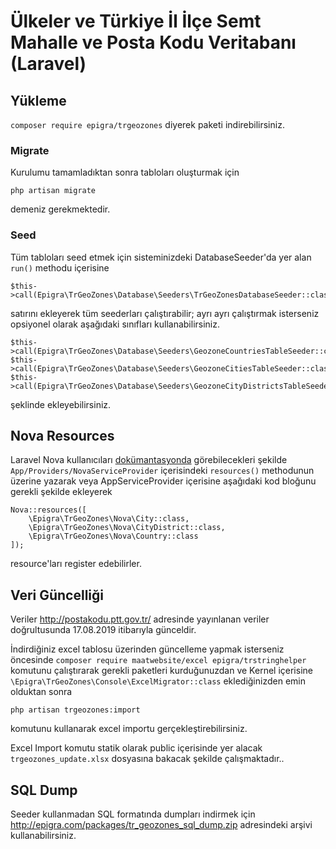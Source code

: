# Ülkeler ve Türkiye İl İlçe Semt Mahalle ve Posta Kodu Veritabanı (Laravel) 

## Yükleme

`composer require epigra/trgeozones` diyerek paketi indirebilirsiniz.

### Migrate

Kurulumu tamamladıktan sonra tabloları oluşturmak için

```
php artisan migrate
```

demeniz gerekmektedir.

### Seed
Tüm tabloları seed etmek için sisteminizdeki DatabaseSeeder'da yer alan `run()` methodu içerisine

```
$this->call(Epigra\TrGeoZones\Database\Seeders\TrGeoZonesDatabaseSeeder::class);
```

satırını ekleyerek tüm seederları çalıştırabilir; ayrı ayrı çalıştırmak isterseniz opsiyonel olarak aşağıdaki sınıfları kullanabilirsiniz.

```
$this->call(Epigra\TrGeoZones\Database\Seeders\GeozoneCountriesTableSeeder::class);
$this->call(Epigra\TrGeoZones\Database\Seeders\GeozoneCitiesTableSeeder::class);
$this->call(Epigra\TrGeoZones\Database\Seeders\GeozoneCityDistrictsTableSeeder::class);
```

şeklinde ekleyebilirsiniz.

## Nova Resources
Laravel Nova kullanıcıları [dokümantasyonda](https://nova.laravel.com/docs/2.0/resources/#registering-resources) görebilecekleri şekilde 
`App/Providers/NovaServiceProvider` içerisindeki `resources()` methodunun üzerine yazarak veya AppServiceProvider içerisine aşağıdaki kod bloğunu gerekli şekilde ekleyerek

```
Nova::resources([
	\Epigra\TrGeoZones\Nova\City::class,
	\Epigra\TrGeoZones\Nova\CityDistrict::class,
	\Epigra\TrGeoZones\Nova\Country::class
]);

```
resource'ları register edebilirler.


## Veri Güncelliği

Veriler http://postakodu.ptt.gov.tr/ adresinde yayınlanan veriler doğrultusunda 17.08.2019 itibarıyla günceldir.

İndirdiğiniz excel tablosu üzerinden güncelleme yapmak isterseniz öncesinde `composer require maatwebsite/excel epigra/trstringhelper` komutunu çalıştırarak gerekli paketleri kurduğunuzdan ve Kernel içerisine `\Epigra\TrGeoZones\Console\ExcelMigrator::class` eklediğinizden emin olduktan sonra 

```
php artisan trgeozones:import
```

komutunu kullanarak excel importu gerçekleştirebilirsiniz.

Excel Import komutu statik olarak public içerisinde yer alacak `trgeozones_update.xlsx` dosyasına bakacak şekilde çalışmaktadır..


## SQL Dump
Seeder kullanmadan SQL formatında dumpları indirmek için http://epigra.com/packages/tr_geozones_sql_dump.zip adresindeki arşivi kullanabilirsiniz.


